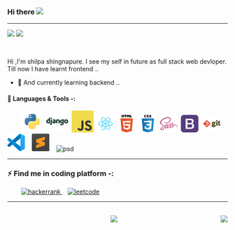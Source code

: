 ### Hi there <img src="https://raw.githubusercontent.com/MartinHeinz/MartinHeinz/master/wave.gif" width="30px">
<hr>
<p>
  <img src="https://raw.githubusercontent.com/jayehernandez/jayehernandez/3f5402efef9a0ae89211a6e04609558e862ca616/readme/twitter-fill.svg">
   <img src="https://raw.githubusercontent.com/jayehernandez/jayehernandez/3f5402efef9a0ae89211a6e04609558e862ca616/readme/linkedin-fill.svg">
 
</p>

<br>
<!--
- 🔭 I’m currently working on ...
- 🌱 I’m currently learning ...
- 👯 I’m looking to collaborate on ...
- 🤔 I’m looking for help with ...
- 💬 Ask me about ...
- 📫 How to reach me: ...
- 😄 Pronouns: ...
- ⚡ Fun fact: ...
-->

 Hi ,I'm shilpa shingnapure. I see my self in future as full stack web devloper. Till now I have learnt frontend ..
 - 🌱 And currently learning backend ..

  #### 🧰 Languages & Tools -:
 <div align="left">
    <p>
      &nbsp;&nbsp;&nbsp;&nbsp;&nbsp;&nbsp;&nbsp;
      <img src="https://raw.githubusercontent.com/github/explore/80688e429a7d4ef2fca1e82350fe8e3517d3494d/topics/python/python.png" alt="Python" height="50">&nbsp;
      <img src="https://raw.githubusercontent.com/github/explore/80688e429a7d4ef2fca1e82350fe8e3517d3494d/topics/django/django.png" alt="django" height="50">&nbsp;
      <img src="https://raw.githubusercontent.com/github/explore/80688e429a7d4ef2fca1e82350fe8e3517d3494d/topics/javascript/javascript.png" alt="javascript" height="50">&nbsp;
      <img src="https://raw.githubusercontent.com/github/explore/80688e429a7d4ef2fca1e82350fe8e3517d3494d/topics/react/react.png" alt="react" height="40">&nbsp;
      <img src="https://raw.githubusercontent.com/github/explore/80688e429a7d4ef2fca1e82350fe8e3517d3494d/topics/html/html.png" alt="html5" height="40">&nbsp;
      <img src="https://raw.githubusercontent.com/github/explore/80688e429a7d4ef2fca1e82350fe8e3517d3494d/topics/css/css.png" alt="css3" height="40">&nbsp;
      <img src="https://raw.githubusercontent.com/github/explore/80688e429a7d4ef2fca1e82350fe8e3517d3494d/topics/sass/sass.png" alt="sass" height="40">&nbsp;
      <img src="https://raw.githubusercontent.com/github/explore/80688e429a7d4ef2fca1e82350fe8e3517d3494d/topics/bootstrap/bootstrap.png" alt="bootstrap" height="40">
     &nbsp;
      <img src="https://raw.githubusercontent.com/github/explore/80688e429a7d4ef2fca1e82350fe8e3517d3494d/topics/git/git.png" alt="git" height="40">&nbsp;&nbsp;&nbsp;
      <img src="https://raw.githubusercontent.com/github/explore/80688e429a7d4ef2fca1e82350fe8e3517d3494d/topics/visual-studio-code/visual-studio-code.png" alt="visual-studio-code" height="40">&nbsp;&nbsp;&nbsp;
      <img src="https://raw.githubusercontent.com/github/explore/80688e429a7d4ef2fca1e82350fe8e3517d3494d/topics/sublime-text/sublime-text.png" alt="sublime-text" height="40">&nbsp;&nbsp;&nbsp;
      <img src="https://img.shields.io/badge/Adobe-Photoshop-31A8FF?style=for-the-badge&logo=Adobe-Photoshop&labelColor=0a446b&logoWidth=15" alt="psd" height="20">&nbsp;
    </p>
 </div>
 <hr>

 ### ⚡ Find me in coding platform -:

 <p align="left">
    &nbsp;&nbsp;&nbsp;&nbsp;&nbsp;&nbsp;&nbsp;
    <a href="https://www.hackerrank.com/shingnapureshil1">
      <img src = "https://img.shields.io/badge/-Hackerrank-2EC866?style=for-the-badge&logo=HackerRank&logoColor=white" alt="hackerrank" height="30" style="margin:">
    </a>&nbsp;&nbsp;
    <a href="https://leetcode.com/shingnapure_shilpa17/">
      <img src = "https://img.shields.io/badge/-LeetCode-FFA116?style=for-the-badge&logo=LeetCode&logoColor=black" alt="leetcode" height="30">
    </a>
</p>
<hr>
<br>
<div align='center'>
  <img src="https://github-readme-stats.vercel.app/api/top-langs/?username=shilpashingnapure&layout=compact" align="right">
  <img src="https://github-readme-stats.vercel.app/api?username=shilpashingnapure&show_icons=true&theme=radical" >
</div>

